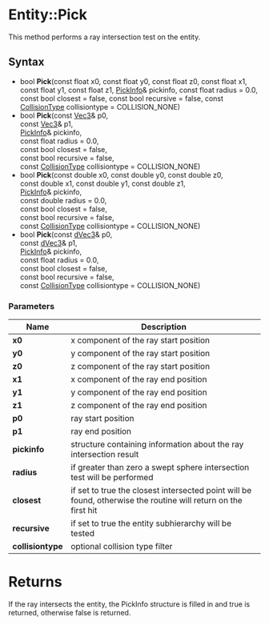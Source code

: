 # Entity::Pick #
This method performs a ray intersection test on the entity.

## Syntax ##
- bool **Pick**(const float x0, const float y0, const float z0, const float x1, const float y1, const float z1, [PickInfo](CPP_PickInfo.md)& pickinfo, const float radius = 0.0, const bool closest = false, const bool recursive = false, const [CollisionType](CPP_Constants.md) collisiontype = COLLISION_NONE)
- bool **Pick**(const [Vec3](CPP_Vec3.md)& p0,  
const [Vec3](CPP_Vec3.md)& p1,  
[PickInfo](CPP_PickInfo.md)& pickinfo,  
const float radius = 0.0,  
const bool closest = false,  
const bool recursive = false,  
const [CollisionType](CPP_Constants.md) collisiontype = COLLISION_NONE)
- bool **Pick**(const double x0, const double y0, const double z0,  
const double x1, const double y1, const double z1,  
[PickInfo](CPP_PickInfo.md)& pickinfo,  
const double radius = 0.0,  
const bool closest = false,  
const bool recursive = false,  
const [CollisionType](CPP_Constants.md) collisiontype = COLLISION_NONE)
- bool **Pick**(const [dVec3](CPP_dVec3.md)& p0,  
const [dVec3](CPP_dVec3.md)& p1,  
[PickInfo](CPP_PickInfo.md)& pickinfo,  
const float radius = 0.0,  
const bool closest = false,  
const bool recursive = false,  
const [CollisionType](CPP_Constants.md) collisiontype = COLLISION_NONE)

### Parameters ###
| Name | Description |
| --- | --- |
| **x0** | x component of the ray start position |
| **y0** | y component of the ray start position |
| **z0** | z component of the ray start position |
| **x1** | x component of the ray end position |
| **y1** | y component of the ray end position |
| **z1** | z component of the ray end position |
| **p0** | ray start position |
| **p1** | ray end position |
| **pickinfo** | structure containing information about the ray intersection result |
| **radius** | if greater than zero a swept sphere intersection test will be performed |
| **closest** | if set to true the closest intersected point will be found, otherwise the routine will return on the first hit |
| **recursive** | if set to true the entity subhierarchy will be tested |
| **collisiontype** | optional collision type filter |

# Returns #
If the ray intersects the entity, the PickInfo structure is filled in and true is returned, otherwise false is returned.
